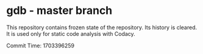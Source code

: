 # gdb - master branch

This repository contains frozen state of the repository.
Its history is cleared. It is used only for static code
analysis with Codacy.

Commit Time: 1703396259